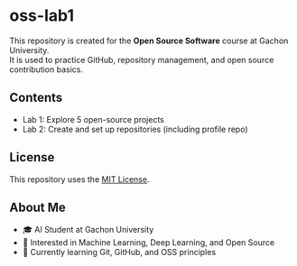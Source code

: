 # oss-lab1

This repository is created for the **Open Source Software** course at Gachon University.  
It is used to practice GitHub, repository management, and open source contribution basics.

## Contents
- Lab 1: Explore 5 open-source projects  
- Lab 2: Create and set up repositories (including profile repo)  

## License
This repository uses the [MIT License](LICENSE).

## About Me
- 🎓 AI Student at Gachon University  
- 🔭 Interested in Machine Learning, Deep Learning, and Open Source  
- 🌱 Currently learning Git, GitHub, and OSS principles
